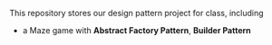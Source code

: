 This repository stores our design pattern project for class, including 
* a Maze game with **Abstract Factory Pattern**, **Builder Pattern**
